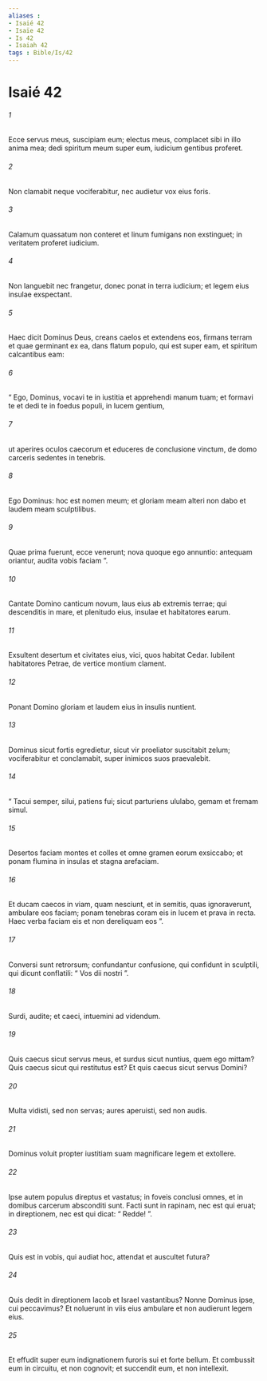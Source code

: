 ```yaml
---
aliases : 
- Isaié 42
- Isaïe 42
- Is 42
- Isaiah 42
tags : Bible/Is/42
---
```


# Isaié 42

###### 1
Ecce servus meus, suscipiam eum; electus meus, complacet sibi in illo anima mea; dedi spiritum meum super eum, iudicium gentibus proferet.
###### 2
Non clamabit neque vociferabitur, nec audietur vox eius foris.
###### 3
Calamum quassatum non conteret et linum fumigans non exstinguet; in veritatem proferet iudicium.
###### 4
Non languebit nec frangetur, donec ponat in terra iudicium; et legem eius insulae exspectant.
###### 5
Haec dicit Dominus Deus, creans caelos et extendens eos, firmans terram et quae germinant ex ea, dans flatum populo, qui est super eam, et spiritum calcantibus eam:
###### 6
“ Ego, Dominus, vocavi te in iustitia et apprehendi manum tuam; et formavi te et dedi te in foedus populi, in lucem gentium,
###### 7
ut aperires oculos caecorum et educeres de conclusione vinctum, de domo carceris sedentes in tenebris.
###### 8
Ego Dominus: hoc est nomen meum; et gloriam meam alteri non dabo et laudem meam sculptilibus.
###### 9
Quae prima fuerunt, ecce venerunt; nova quoque ego annuntio: antequam oriantur, audita vobis faciam ”.
###### 10
Cantate Domino canticum novum, laus eius ab extremis terrae; qui descenditis in mare, et plenitudo eius, insulae et habitatores earum.
###### 11
Exsultent desertum et civitates eius, vici, quos habitat Cedar. Iubilent habitatores Petrae, de vertice montium clament.
###### 12
Ponant Domino gloriam et laudem eius in insulis nuntient.
###### 13
Dominus sicut fortis egredietur, sicut vir proeliator suscitabit zelum; vociferabitur et conclamabit, super inimicos suos praevalebit.
###### 14
“ Tacui semper, silui, patiens fui; sicut parturiens ululabo, gemam et fremam simul.
###### 15
Desertos faciam montes et colles et omne gramen eorum exsiccabo; et ponam flumina in insulas et stagna arefaciam.
###### 16
Et ducam caecos in viam, quam nesciunt, et in semitis, quas ignoraverunt, ambulare eos faciam; ponam tenebras coram eis in lucem et prava in recta. Haec verba faciam eis et non dereliquam eos ”.
###### 17
Conversi sunt retrorsum; confundantur confusione, qui confidunt in sculptili, qui dicunt conflatili: “ Vos dii nostri ”.
###### 18
Surdi, audite; et caeci, intuemini ad videndum.
###### 19
Quis caecus sicut servus meus, et surdus sicut nuntius, quem ego mittam? Quis caecus sicut qui restitutus est? Et quis caecus sicut servus Domini?
###### 20
Multa vidisti, sed non servas; aures aperuisti, sed non audis.
###### 21
Dominus voluit propter iustitiam suam magnificare legem et extollere.
###### 22
Ipse autem populus direptus et vastatus; in foveis conclusi omnes, et in domibus carcerum absconditi sunt. Facti sunt in rapinam, nec est qui eruat; in direptionem, nec est qui dicat: “ Redde! ”.
###### 23
Quis est in vobis, qui audiat hoc, attendat et auscultet futura?
###### 24
Quis dedit in direptionem Iacob et Israel vastantibus? Nonne Dominus ipse, cui peccavimus? Et noluerunt in viis eius ambulare et non audierunt legem eius.
###### 25
Et effudit super eum indignationem furoris sui et forte bellum. Et combussit eum in circuitu, et non cognovit; et succendit eum, et non intellexit.
